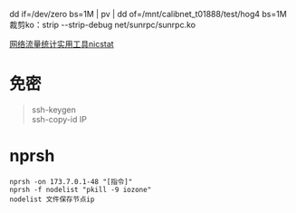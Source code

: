 dd if=/dev/zero bs=1M | pv | dd of=/mnt/calibnet_t01888/test/hog4 bs=1M  
裁剪ko：strip --strip-debug net/sunrpc/sunrpc.ko  

[网络流量统计实用工具nicstat](https://www.linuxidc.com/Linux/2013-07/86941.htm)

# 免密
> ssh-keygen  
> ssh-copy-id IP
# nprsh
```
nprsh -on 173.7.0.1-48 "[指令]"
nprsh -f nodelist "pkill -9 iozone"
nodelist 文件保存节点ip
```

